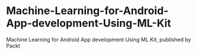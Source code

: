 # Machine-Learning-for-Android-App-development-Using-ML-Kit
Machine Learning for Android App development Using ML Kit, published by Packt
